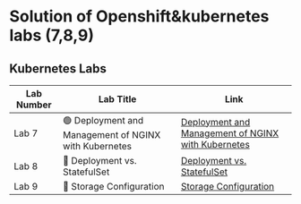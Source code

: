 # Solution of Openshift&kubernetes labs (7,8,9)


## Kubernetes Labs

| Lab Number | Lab Title                                     | Link                                                                                   |
|------------|-----------------------------------------------|----------------------------------------------------------------------------------------|
| Lab 7      | 🟢 Deployment and Management of NGINX with Kubernetes | [Deployment and Management of NGINX with Kubernetes](https://github.com/gAhmedg/ivolve-traning/tree/main/openshift/lab7) |
| Lab 8      | 🔄 Deployment vs. StatefulSet                    | [Deployment vs. StatefulSet](https://github.com/gAhmedg/ivolve-traning/tree/main/openshift/lab8)                         |
| Lab 9      | 💾 Storage Configuration                         | [Storage Configuration](https://github.com/gAhmedg/ivolve-traning/tree/main/openshift/lab9)                             |


